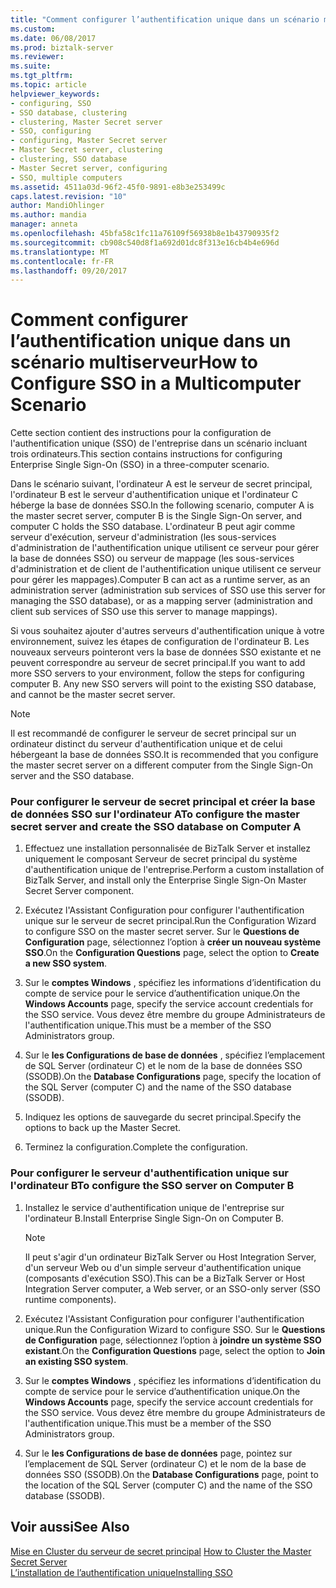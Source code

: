 ```yaml
---
title: "Comment configurer l’authentification unique dans un scénario multiserveur | Documents Microsoft"
ms.custom: 
ms.date: 06/08/2017
ms.prod: biztalk-server
ms.reviewer: 
ms.suite: 
ms.tgt_pltfrm: 
ms.topic: article
helpviewer_keywords:
- configuring, SSO
- SSO database, clustering
- clustering, Master Secret server
- SSO, configuring
- configuring, Master Secret server
- Master Secret server, clustering
- clustering, SSO database
- Master Secret server, configuring
- SSO, multiple computers
ms.assetid: 4511a03d-96f2-45f0-9891-e8b3e253499c
caps.latest.revision: "10"
author: MandiOhlinger
ms.author: mandia
manager: anneta
ms.openlocfilehash: 45bfa58c1fc11a76109f56938b8e1b43790935f2
ms.sourcegitcommit: cb908c540d8f1a692d01dc8f313e16cb4b4e696d
ms.translationtype: MT
ms.contentlocale: fr-FR
ms.lasthandoff: 09/20/2017
---
```

# <a name="how-to-configure-sso-in-a-multicomputer-scenario"></a><span data-ttu-id="a4f7d-102">Comment configurer l’authentification unique dans un scénario multiserveur</span><span class="sxs-lookup"><span data-stu-id="a4f7d-102">How to Configure SSO in a Multicomputer Scenario</span></span>
<span data-ttu-id="a4f7d-103">Cette section contient des instructions pour la configuration de l'authentification unique (SSO) de l'entreprise dans un scénario incluant trois ordinateurs.</span><span class="sxs-lookup"><span data-stu-id="a4f7d-103">This section contains instructions for configuring Enterprise Single Sign-On (SSO) in a three-computer scenario.</span></span>  
  
 <span data-ttu-id="a4f7d-104">Dans le scénario suivant, l'ordinateur A est le serveur de secret principal, l'ordinateur B est le serveur d'authentification unique et l'ordinateur C héberge la base de données SSO.</span><span class="sxs-lookup"><span data-stu-id="a4f7d-104">In the following scenario, computer A is the master secret server, computer B is the Single Sign-On server, and computer C holds the SSO database.</span></span> <span data-ttu-id="a4f7d-105">L'ordinateur B peut agir comme serveur d'exécution, serveur d'administration (les sous-services d'administration de l'authentification unique utilisent ce serveur pour gérer la base de données SSO) ou serveur de mappage (les sous-services d'administration et de client de l'authentification unique utilisent ce serveur pour gérer les mappages).</span><span class="sxs-lookup"><span data-stu-id="a4f7d-105">Computer B can act as a runtime server, as an administration server (administration sub services of SSO use this server for managing the SSO database), or as a mapping server (administration and client sub services of SSO use this server to manage mappings).</span></span>  
  
 <span data-ttu-id="a4f7d-106">Si vous souhaitez ajouter d'autres serveurs d'authentification unique à votre environnement, suivez les étapes de configuration de l'ordinateur B. Les nouveaux serveurs pointeront vers la base de données SSO existante et ne peuvent correspondre au serveur de secret principal.</span><span class="sxs-lookup"><span data-stu-id="a4f7d-106">If you want to add more SSO servers to your environment, follow the steps for configuring computer B. Any new SSO servers will point to the existing SSO database, and cannot be the master secret server.</span></span>  
  
> [!NOTE]
>  <span data-ttu-id="a4f7d-107">Il est recommandé de configurer le serveur de secret principal sur un ordinateur distinct du serveur d'authentification unique et de celui hébergeant la base de données SSO.</span><span class="sxs-lookup"><span data-stu-id="a4f7d-107">It is recommended that you configure the master secret server on a different computer from the Single Sign-On server and the SSO database.</span></span>  
  
### <a name="to-configure-the-master-secret-server-and-create-the-sso-database-on-computer-a"></a><span data-ttu-id="a4f7d-108">Pour configurer le serveur de secret principal et créer la base de données SSO sur l'ordinateur A</span><span class="sxs-lookup"><span data-stu-id="a4f7d-108">To configure the master secret server and create the SSO database on Computer A</span></span>  
  
1.  <span data-ttu-id="a4f7d-109">Effectuez une installation personnalisée de BizTalk Server et installez uniquement le composant Serveur de secret principal du système d'authentification unique de l'entreprise.</span><span class="sxs-lookup"><span data-stu-id="a4f7d-109">Perform a custom installation of BizTalk Server, and install only the Enterprise Single Sign-On Master Secret Server component.</span></span>  
  
2.  <span data-ttu-id="a4f7d-110">Exécutez l'Assistant Configuration pour configurer l'authentification unique sur le serveur de secret principal.</span><span class="sxs-lookup"><span data-stu-id="a4f7d-110">Run the Configuration Wizard to configure SSO on the master secret server.</span></span> <span data-ttu-id="a4f7d-111">Sur le **Questions de Configuration** page, sélectionnez l’option à **créer un nouveau système SSO**.</span><span class="sxs-lookup"><span data-stu-id="a4f7d-111">On the **Configuration Questions** page, select the option to **Create a new SSO system**.</span></span>  
  
3.  <span data-ttu-id="a4f7d-112">Sur le **comptes Windows** , spécifiez les informations d’identification du compte de service pour le service d’authentification unique.</span><span class="sxs-lookup"><span data-stu-id="a4f7d-112">On the **Windows Accounts** page, specify the service account credentials for the SSO service.</span></span> <span data-ttu-id="a4f7d-113">Vous devez être membre du groupe Administrateurs de l'authentification unique.</span><span class="sxs-lookup"><span data-stu-id="a4f7d-113">This must be a member of the SSO Administrators group.</span></span>  
  
4.  <span data-ttu-id="a4f7d-114">Sur le **les Configurations de base de données** , spécifiez l’emplacement de SQL Server (ordinateur C) et le nom de la base de données SSO (SSODB).</span><span class="sxs-lookup"><span data-stu-id="a4f7d-114">On the **Database Configurations** page, specify the location of the SQL Server (computer C) and the name of the SSO database (SSODB).</span></span>  
  
5.  <span data-ttu-id="a4f7d-115">Indiquez les options de sauvegarde du secret principal.</span><span class="sxs-lookup"><span data-stu-id="a4f7d-115">Specify the options to back up the Master Secret.</span></span>  
  
6.  <span data-ttu-id="a4f7d-116">Terminez la configuration.</span><span class="sxs-lookup"><span data-stu-id="a4f7d-116">Complete the configuration.</span></span>  
  
### <a name="to-configure-the-sso-server-on-computer-b"></a><span data-ttu-id="a4f7d-117">Pour configurer le serveur d'authentification unique sur l'ordinateur B</span><span class="sxs-lookup"><span data-stu-id="a4f7d-117">To configure the SSO server on Computer B</span></span>  
  
1.  <span data-ttu-id="a4f7d-118">Installez le service d'authentification unique de l'entreprise sur l'ordinateur B.</span><span class="sxs-lookup"><span data-stu-id="a4f7d-118">Install Enterprise Single Sign-On on Computer B.</span></span>  
  
    > [!NOTE]
    >  <span data-ttu-id="a4f7d-119">Il peut s'agir d'un ordinateur BizTalk Server ou Host Integration Server, d'un serveur Web ou d'un simple serveur d'authentification unique (composants d'exécution SSO).</span><span class="sxs-lookup"><span data-stu-id="a4f7d-119">This can be a BizTalk Server or Host Integration Server computer, a Web server, or an SSO-only server (SSO runtime components).</span></span>  
  
2.  <span data-ttu-id="a4f7d-120">Exécutez l'Assistant Configuration pour configurer l'authentification unique.</span><span class="sxs-lookup"><span data-stu-id="a4f7d-120">Run the Configuration Wizard to configure SSO.</span></span> <span data-ttu-id="a4f7d-121">Sur le **Questions de Configuration** page, sélectionnez l’option à **joindre un système SSO existant**.</span><span class="sxs-lookup"><span data-stu-id="a4f7d-121">On the **Configuration Questions** page, select the option to **Join an existing SSO system**.</span></span>  
  
3.  <span data-ttu-id="a4f7d-122">Sur le **comptes Windows** , spécifiez les informations d’identification du compte de service pour le service d’authentification unique.</span><span class="sxs-lookup"><span data-stu-id="a4f7d-122">On the **Windows Accounts** page, specify the service account credentials for the SSO service.</span></span> <span data-ttu-id="a4f7d-123">Vous devez être membre du groupe Administrateurs de l'authentification unique.</span><span class="sxs-lookup"><span data-stu-id="a4f7d-123">This must be a member of the SSO Administrators group.</span></span>  
  
4.  <span data-ttu-id="a4f7d-124">Sur le **les Configurations de base de données** page, pointez sur l’emplacement de SQL Server (ordinateur C) et le nom de la base de données SSO (SSODB).</span><span class="sxs-lookup"><span data-stu-id="a4f7d-124">On the **Database Configurations** page, point to the location of the SQL Server (computer C) and the name of the SSO database (SSODB).</span></span>  
  
## <a name="see-also"></a><span data-ttu-id="a4f7d-125">Voir aussi</span><span class="sxs-lookup"><span data-stu-id="a4f7d-125">See Also</span></span>  
 <span data-ttu-id="a4f7d-126">[Mise en Cluster du serveur de secret principal](../core/how-to-cluster-the-master-secret-server1.md) </span><span class="sxs-lookup"><span data-stu-id="a4f7d-126">[How to Cluster the Master Secret Server](../core/how-to-cluster-the-master-secret-server1.md) </span></span>  
 [<span data-ttu-id="a4f7d-127">L’installation de l’authentification unique</span><span class="sxs-lookup"><span data-stu-id="a4f7d-127">Installing SSO</span></span>](../core/installing-sso.md)